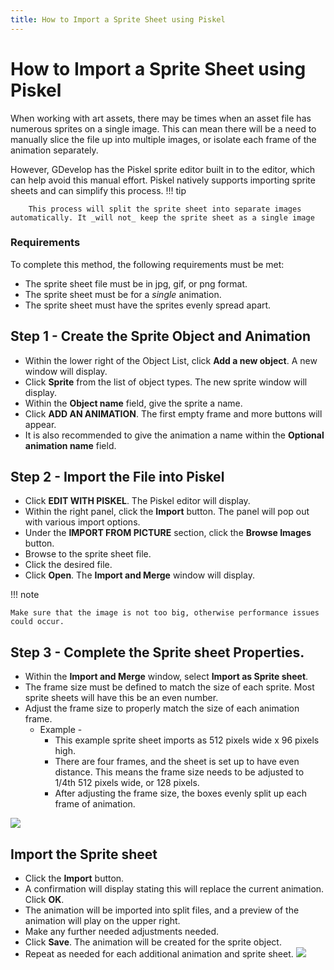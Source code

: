 ```yaml
---
title: How to Import a Sprite Sheet using Piskel
---
```

# How to Import a Sprite Sheet using Piskel
When working with art assets, there may be times when an asset file has numerous sprites on a single image. This can mean there will be a need to manually slice the file up into multiple images, or isolate each frame of the animation separately.

However, GDevelop has the Piskel sprite editor built in to the editor, which can help avoid this manual effort. Piskel natively supports importing sprite sheets and can simplify this process.
!!! tip
    
        This process will split the sprite sheet into separate images automatically. It _will not_ keep the sprite sheet as a single image
    
### Requirements
To complete this method, the following requirements must be met:

  * The sprite sheet file must be in jpg, gif, or png format.
  * The sprite sheet must be for a _single_ animation.
  * The sprite sheet must have the sprites evenly spread apart.

## Step 1 - Create the Sprite Object and Animation

  - Within the lower right of the Object List, click **Add a new object**. A new window will display.
  - Click **Sprite** from the list of object types. The new sprite window will display.
  - Within the **Object name** field, give the sprite a name.
  - Click **ADD AN ANIMATION**. The first empty frame and more buttons will appear.
  - It is also recommended to give the animation a name within the **Optional animation name** field.

## Step 2 - Import the File into Piskel

  - Click **EDIT WITH PISKEL**. The Piskel editor will display.
  - Within the right panel, click the **Import** button. The panel will pop out with various import options.
  - Under the **IMPORT FROM PICTURE** section, click the **Browse Images** button.
  - Browse to the sprite sheet file.
  - Click the desired file.
  - Click **Open**. The **Import and Merge** window will display.

!!! note

    Make sure that the image is not too big, otherwise performance issues could occur.

## Step 3 - Complete the Sprite sheet Properties.

  - Within the **Import and Merge** window, select **Import as Sprite sheet**.
  - The frame size must be defined to match the size of each sprite. Most sprite sheets will have this be an even number.
  - Adjust the frame size to properly match the size of each animation frame.
    * Example - 
       - This example sprite sheet imports as 512 pixels wide x 96 pixels high.
       - There are four frames, and the sheet is set up to have even distance. This means the frame size needs to be adjusted to 1/4th 512 pixels wide, or 128 pixels.
       - After adjusting the frame size, the boxes evenly split up each frame of animation.

![](/gdevelop5/tutorials/piksel-sprite-sheets/pasted/20200330-024341.png)

## Import the Sprite sheet

  - Click the **Import** button.
  - A confirmation will display stating this will replace the current animation. Click **OK**.
  - The animation will be imported into split files, and a preview of the animation will play on the upper right.
  - Make any further needed adjustments needed.
  - Click **Save**. The animation will be created for the sprite object.
  - Repeat as needed for each additional animation and sprite sheet.
![](/gdevelop5/tutorials/piksel-sprite-sheets/pasted/20200330-025608.png)